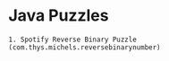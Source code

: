 Java Puzzles
============

    1. Spotify Reverse Binary Puzzle (com.thys.michels.reversebinarynumber)

